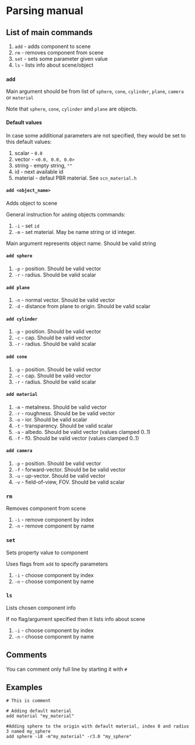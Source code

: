 # Parsing manual

## List of main commands
1) `add` - adds component to scene
2) `rm` - removes component from scene
3) `set` - sets some parameter given value
3) `ls` - lists info about scene/object

### `add`
Main argument should be from list of `sphere`, `cone`, `cylinder`, `plane`, `camera` or `material`

Note that `sphere`, `cone`, `cylinder` and `plane` are objects.

#### Default values
In case some additional parameters are not specified, they would be set to this default values:
1) scalar - `0.0`
1) vector - `<0.0, 0.0, 0.0>`
1) string - empty string, `""`
2) id - next available id
3) material - defaul PBR material. See `scn_material.h`

#### `add <object_name>`
Adds object to scene

General instruction for `add`ing objects commands:
1) `-i` - set `id`
1) `-m` - set material. May be name string or id integer.

Main argument represents object name. Should be valid string

#### `add sphere`
1) `-p` - position. Should be valid vector
2) `-r` - radius. Should be valid scalar

#### `add plane`
1) `-n` - normal vector. Should be valid vector
2) `-d` - distance from plane to origin. Should be valid scalar

#### `add cylinder`
1) `-p` - position. Should be valid vector
2) `-c` - cap. Should be valid vector
3) `-r` - radius. Should be valid scalar

#### `add cone`
1) `-p` - position. Should be valid vector
2) `-c` - cap. Should be valid vector
3) `-r` - radius. Should be valid scalar

#### `add material`
1) `-m` - metalness. Should be valid vector
2) `-r` - roughness. Should be be valid vector
3) `-o` - ior. Should be valid scalar
3) `-t` - transparency. Should be valid scalar
3) `-a` - albedo. Should be valid vector (values clamped 0..1)
3) `-f` - f0. Should be valid vector (values clamped 0..1)

#### `add camera`
1) `-p` - position. Should be valid vector
2) `-f` - forward-vector. Should be be valid vector
3) `-u` - up-vector. Should be valid vector
4) `-v` - field-of-view, FOV. Should be valid scalar

### `rm`
Removes component from scene
1) `-i` - remove component by index
1) `-n` - remove component by name

### `set`
Sets property value to component

Uses flags from `add` to specify parameters 
1) `-i` - choose component by index
1) `-n` - choose component by name

### `ls`
Lists chosen component info

If no flag/argument specified then it lists info about scene
1) `-i` - choose component by index
1) `-n` - choose component by name

## Comments
You can comment only full line by starting it with `#`

## Examples
```
# This is comment

# Adding default material
add material "my_material"

#Adding sphere to the origin with default material, index 8 and radius 3 named my_sphere
add sphere -i8 -m"my_material" -r3.0 "my_sphere"
```
